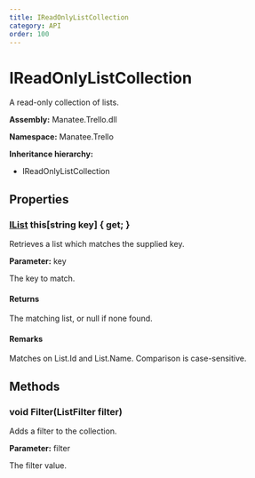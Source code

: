 ```yaml
---
title: IReadOnlyListCollection
category: API
order: 100
---
```


# IReadOnlyListCollection

A read-only collection of lists.

**Assembly:** Manatee.Trello.dll

**Namespace:** Manatee.Trello

**Inheritance hierarchy:**

- IReadOnlyListCollection

## Properties

### [IList](IList#ilist) this[string key] { get; }

Retrieves a list which matches the supplied key.

**Parameter:** key

The key to match.

#### Returns

The matching list, or null if none found.

#### Remarks

Matches on List.Id and List.Name. Comparison is case-sensitive.

## Methods

### void Filter(ListFilter filter)

Adds a filter to the collection.

**Parameter:** filter

The filter value.

